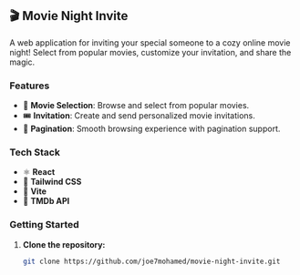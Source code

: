 ## 🎬 Movie Night Invite

A web application for inviting your special someone to a cozy online movie night! Select from popular movies, customize your invitation, and share the magic.

### Features
- 🌟 **Movie Selection**: Browse and select from popular movies.
- 🎟️ **Invitation**: Create and send personalized movie invitations.
- 📜 **Pagination**: Smooth browsing experience with pagination support.

### Tech Stack
- ⚛️ **React**
- 🎨 **Tailwind CSS**
- 🚀 **Vite**
- 🎥 **TMDb API**

### Getting Started

1. **Clone the repository:**
   ```bash
   git clone https://github.com/joe7mohamed/movie-night-invite.git

